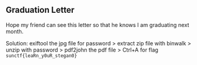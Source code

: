 ## Graduation Letter
Hope my friend can see this letter so that he knows I am graduating next month.

Solution: exiftool the jpg file for password > extract zip file with binwalk > unzip with password > pdf2john the pdf file > Ctrl+A for flag `sunctf{leaRn_y0uR_stegan0}`
